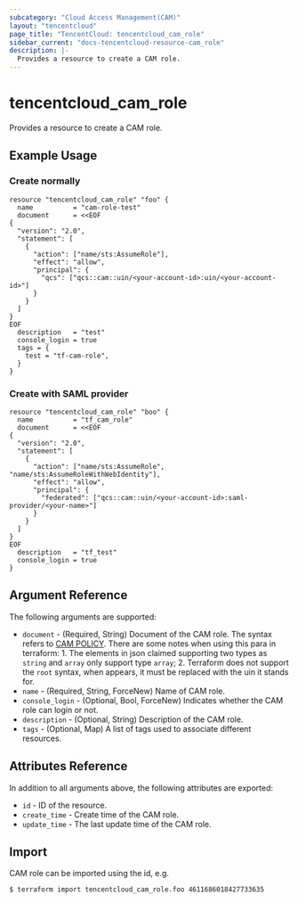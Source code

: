 ```yaml
---
subcategory: "Cloud Access Management(CAM)"
layout: "tencentcloud"
page_title: "TencentCloud: tencentcloud_cam_role"
sidebar_current: "docs-tencentcloud-resource-cam_role"
description: |-
  Provides a resource to create a CAM role.
---
```


# tencentcloud_cam_role

Provides a resource to create a CAM role.

## Example Usage

### Create normally

```hcl
resource "tencentcloud_cam_role" "foo" {
  name          = "cam-role-test"
  document      = <<EOF
{
  "version": "2.0",
  "statement": [
    {
      "action": ["name/sts:AssumeRole"],
      "effect": "allow",
      "principal": {
        "qcs": ["qcs::cam::uin/<your-account-id>:uin/<your-account-id>"]
      }
    }
  ]
}
EOF
  description   = "test"
  console_login = true
  tags = {
    test = "tf-cam-role",
  }
}
```

### Create with SAML provider

```hcl
resource "tencentcloud_cam_role" "boo" {
  name          = "tf_cam_role"
  document      = <<EOF
{
  "version": "2.0",
  "statement": [
    {
      "action": ["name/sts:AssumeRole", "name/sts:AssumeRoleWithWebIdentity"],
      "effect": "allow",
      "principal": {
        "federated": ["qcs::cam::uin/<your-account-id>:saml-provider/<your-name>"]
      }
    }
  ]
}
EOF
  description   = "tf_test"
  console_login = true
}
```

## Argument Reference

The following arguments are supported:

* `document` - (Required, String) Document of the CAM role. The syntax refers to [CAM POLICY](https://intl.cloud.tencent.com/document/product/598/10604). There are some notes when using this para in terraform: 1. The elements in json claimed supporting two types as `string` and `array` only support type `array`; 2. Terraform does not support the `root` syntax, when appears, it must be replaced with the uin it stands for.
* `name` - (Required, String, ForceNew) Name of CAM role.
* `console_login` - (Optional, Bool, ForceNew) Indicates whether the CAM role can login or not.
* `description` - (Optional, String) Description of the CAM role.
* `tags` - (Optional, Map) A list of tags used to associate different resources.

## Attributes Reference

In addition to all arguments above, the following attributes are exported:

* `id` - ID of the resource.
* `create_time` - Create time of the CAM role.
* `update_time` - The last update time of the CAM role.


## Import

CAM role can be imported using the id, e.g.

```
$ terraform import tencentcloud_cam_role.foo 4611686018427733635
```

